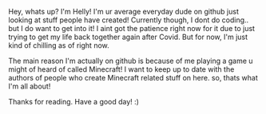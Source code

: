 Hey, whats up? I'm Helly!
I'm ur average everyday dude on github just looking at stuff people have created! Currently though, I dont do coding.. but I do want to get into it! I aint got the patience right now for it due to just trying to get my life back together again after Covid. But for now, I'm just kind of chilling as of right now.

The main reason I'm actually on github is because of me playing a game u might of heard of called Minecraft! I want to keep up to date with the authors of people who create Minecraft related stuff on here. so, thats what I'm all about!

Thanks for reading. Have a good day! :)
